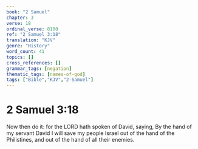 ```yaml
---
book: "2 Samuel"
chapter: 3
verse: 18
ordinal_verse: 8100
ref: "2 Samuel 3:18"
translation: "KJV"
genre: "History"
word_count: 41
topics: []
cross_references: []
grammar_tags: [negation]
thematic_tags: [names-of-god]
tags: ["Bible","KJV","2-Samuel"]
---
```


# 2 Samuel 3:18

Now then do it: for the LORD hath spoken of David, saying, By the hand of my servant David I will save my people Israel out of the hand of the Philistines, and out of the hand of all their enemies.
